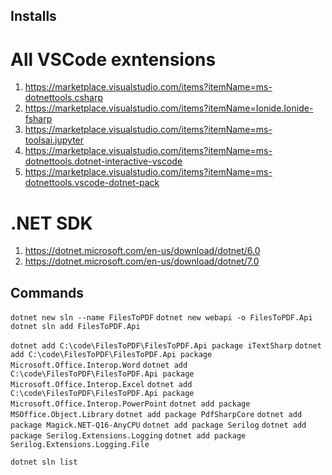 ## Installs
All VSCode exntensions
======
1.	https://marketplace.visualstudio.com/items?itemName=ms-dotnettools.csharp
2.	https://marketplace.visualstudio.com/items?itemName=Ionide.Ionide-fsharp
3.	https://marketplace.visualstudio.com/items?itemName=ms-toolsai.jupyter
4.	https://marketplace.visualstudio.com/items?itemName=ms-dotnettools.dotnet-interactive-vscode
5.	https://marketplace.visualstudio.com/items?itemName=ms-dotnettools.vscode-dotnet-pack

.NET SDK
=======
1.	https://dotnet.microsoft.com/en-us/download/dotnet/6.0
2.	https://dotnet.microsoft.com/en-us/download/dotnet/7.0

## Commands
`dotnet new sln --name FilesToPDF`
`dotnet new webapi -o FilesToPDF.Api`
`dotnet sln add FilesToPDF.Api`

`dotnet add C:\code\FilesToPDF\FilesToPDF.Api package iTextSharp`
`dotnet add C:\code\FilesToPDF\FilesToPDF.Api package Microsoft.Office.Interop.Word`
`dotnet add C:\code\FilesToPDF\FilesToPDF.Api package Microsoft.Office.Interop.Excel`
`dotnet add C:\code\FilesToPDF\FilesToPDF.Api package Microsoft.Office.Interop.PowerPoint`
`dotnet add package MSOffice.Object.Library`
`dotnet add package PdfSharpCore`
`dotnet add package Magick.NET-Q16-AnyCPU`
`dotnet add package Serilog`
`dotnet add package Serilog.Extensions.Logging`
`dotnet add package Serilog.Extensions.Logging.File`

`dotnet sln list`